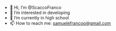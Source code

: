 - 👋 Hi, I’m @ScaccoFranco
- 👀 I’m interested in developing
- 🌱 I’m currently in high school
- 📫 How to reach me: samuelefrancoo@gmail.com
